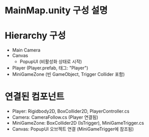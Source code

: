 # MainMap.unity 구성 설명

# Hierarchy 구성
- Main Camera
- Canvas
  - PopupUI (비활성화 상태로 시작)
- Player (Player.prefab, 태그: "Player")
- MiniGameZone (빈 GameObject, Trigger Collider 포함)

# 연결된 컴포넌트
- Player: Rigidbody2D, BoxCollider2D, PlayerController.cs
- Camera: CameraFollow.cs (Player 연결됨)
- MiniGameZone: BoxCollider2D (IsTrigger), MiniGameTrigger.cs
- Canvas: PopupUI 오브젝트 연결 (MiniGameTrigger에 참조됨)

